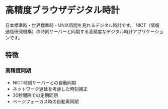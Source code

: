 # 高精度ブラウザデジタル時計
日本標準時・世界標準時・UNIX時間を見れるデジタル時計です。
NICT（情報通信研究機構）の時刻サーバーと同期する高精度なデジタル時計アプリケーションです。

## 特徴

### 高精度同期
- NICT時刻サーバーとの自動同期
- ネットワーク遅延を考慮した時刻補正
- 30秒間隔での定期同期
- ページフォーカス時の自動再同期
